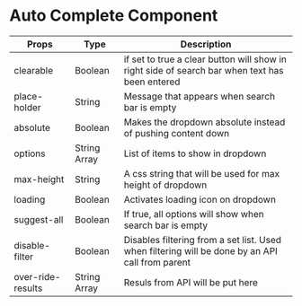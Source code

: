 # Auto Complete Component

| Props      | Type | Description | 
| ----------- | ----------- | ----------- |
| clearable | Boolean | if set to true a clear button will show in right side of search bar when text has been entered |
| place-holder | String | Message that appears when search bar is empty |
| absolute | Boolean | Makes the dropdown absolute instead of pushing content down |
| options | String Array | List of items to show in dropdown |
| max-height | String | A css string that will be used for max height of dropdown |
| loading | Boolean | Activates loading icon on dropdown |
| suggest-all | Boolean | If true, all options will show when search bar is empty |
| disable-filter | Boolean | Disables filtering from a set list. Used when filtering will be done by an API call from parent |
| over-ride-results | String Array | Resuls from API will be put here |
